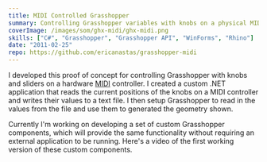 ```yaml
---
title: MIDI Controlled Grasshopper
summary: Controlling Grasshopper variables with knobs on a physical MIDI controller
coverImage: /images/som/ghx-midi/ghx-midi.png
skills: ["C#", "Grasshopper", "Grasshopper API", "WinForms", "Rhino"]
date: "2011-02-25"
repo: https://github.com/ericanastas/grasshopper-midi
---
```


I developed this proof of concept for controlling Grasshopper with knobs and sliders on a hardware [MIDI](http://en.wikipedia.org/wiki/MIDI) controller. I created a custom .NET application that reads the current positions of the knobs on a MIDI controller and writes their values to a text file. I then setup Grasshopper to read in the values from the file and use them to generated the geometry shown.

Currently I'm working on developing a set of custom Grasshopper components, which will provide the same functionality without requiring an external application to be running. Here's a video of the first working version of these custom components.
